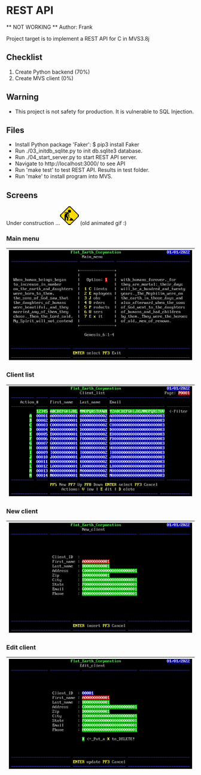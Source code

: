 # REST API

** NOT WORKING **
Author: Frank

Project target is to implement a REST API for C in MVS3.8j

## Checklist
1. Create Python backend (70%)
2. Create MVS client (0%)

## Warning
- This project is not safety for production. It is vulnerable to SQL Injection.

## Files
- Install Python package 'Faker': $ pip3 install Faker
- Run ./03_initdb_sqlite.py to init db.sqlite3 database.
- Run ./04_start_server.py to start REST API server.
- Navigate to http://localhost:3000/ to see API
- Run 'make test' to test REST API. Results in test folder.
- Run 'make' to install program into MVS.


## Screens

Under construction ...<img src="screens/under-construction.gif" width="50"/> (old animated gif :)

### Main menu

| ![Main menu](screens/frm_main.ans.png "Main menu") |
| ------ |

### Client list

| ![Client list](screens/frm_client_list.ans.png "Client list") |
| ------ |

### New client

| ![New client](screens/frm_client_new.ans.png "New client") |
| ------ |

### Edit client

| ![Edit client](screens/frm_client_edit.ans.png "Edit client") |
| ------ |